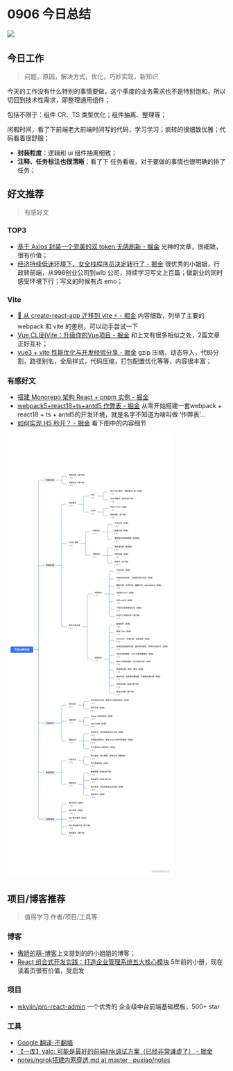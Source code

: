 
# 0906 今日总结

![](http://h2.ioliu.cn/bing/CreteHarbor_ZH-CN0937533372_1920x1080.jpg)



## 今日工作
> 问题，原因，解决方式，优化，巧妙实现，新知识

今天的工作没有什么特别的事情要做，这个季度的业务需求也不是特别饱和，所以切回到技术性需求，即整理通用组件；

包括不限于：组件 CR、TS 类型优化；组件抽离、整理等；

闲暇时间，看了下前端老大前端时间写的代码，学习学习；疯转的很细致优雅；代码看着很舒服；

- **封装粒度**：逻辑和 ui 组件抽离细致；
- **注释、任务标注也很清晰**：看了下 任务看板，对于要做的事情也很明确的排了任务；




## 好文推荐
> 有感好文

### TOP3
- [基于 Axios 封装一个完美的双 token 无感刷新 - 掘金](https://juejin.cn/post/7271139265442021391) 光神的文章，很细致，很有价值；
- [经济持续低迷环境下，女全栈程序员决定转行了 - 掘金](https://juejin.cn/post/7246304095375097915) 很优秀的小姐姐，行政转前端，从996创业公司到wlb 公司，持续学习写文上百篇；做副业的同时感受环境下行；写文的时候有点 emo；


### Vite
- [🚀 从 create-react-app 迁移到 vite ⚡️ - 掘金](https://juejin.cn/post/7240487843223142458) 内容细致，列举了主要的 webpack 和 vite 的差别，可以动手尝试一下
- [Vue CLI到Vite：升级你的Vue项目 - 掘金](https://juejin.cn/post/7273869885326475283) 和上文有很多相似之处，2篇文章正好互补；
- [vue3 + vite 性能优化与开发经验分享 - 掘金](https://juejin.cn/post/7273304959538872377) gzip 压缩，动态导入，代码分割，路径别名，全局样式，代码压缩，打包配置优化等等，内容很丰富；

### 有感好文

- [搭建 Monorepo 架构 React + pnpm 实例 - 掘金](https://juejin.cn/post/7245942451105824829)
- [webpack5+react18+ts+antd5 作弊表 - 掘金](https://juejin.cn/post/7184809135504883773) 从零开始搭建一套webpack + react18 + ts + antd5的开发环境，就是名字不知道为啥叫做 ‘作弊表’...
- [如何实现 H5 秒开？ - 掘金](https://juejin.cn/post/7249665163242307640) 看下图中的内容细节

![](./imgs/h5-start.png)


## 项目/博客推荐
> 值得学习 作者/项目/工具等

### 博客

- [傲娇的萌-博客](https://www.tsundere.cool/)上文提到的的小姐姐的博客；
- [React 组合式开发实践：打造企业管理系统五大核心模块](https://juejin.cn/book/6844733732205789191/section/6844733732327260168) 5年前的小册，现在读着页很有价值，受启发

### 项目

- [wkylin/pro-react-admin](https://github.com/wkylin/pro-react-admin) 一个优秀的 企业级中台前端基础模板，500+ star

### 工具
- [Google 翻译-不翻墙](http://translate.google.cn/)
- [【一库】yalc: 可能是最好的前端link调试方案（已经非常谦虚了） - 掘金](https://juejin.cn/post/7033400734746066957)
- [notes/ngrok搭建内网穿透.md at master · puxiao/notes](https://github.com/puxiao/notes/blob/master/ngrok%E6%90%AD%E5%BB%BA%E5%86%85%E7%BD%91%E7%A9%BF%E9%80%8F.md)

